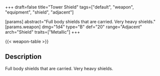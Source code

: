 +++
draft=false
title="Tower Shield"
tags=["default", "weapon", "equipment", "shield", "adjacent"]

[params]
  abstract="Full body shields that are carried. Very heavy shields."
  [params.weapon]
    dmg="1d4"
    type="B"
    def="20"
    range="Adjacent"
    arch="Shield"
    traits=["Metallic"]
+++

{{< weapon-table >}}

## Description
Full body shields that are carried. Very heavy shields.
